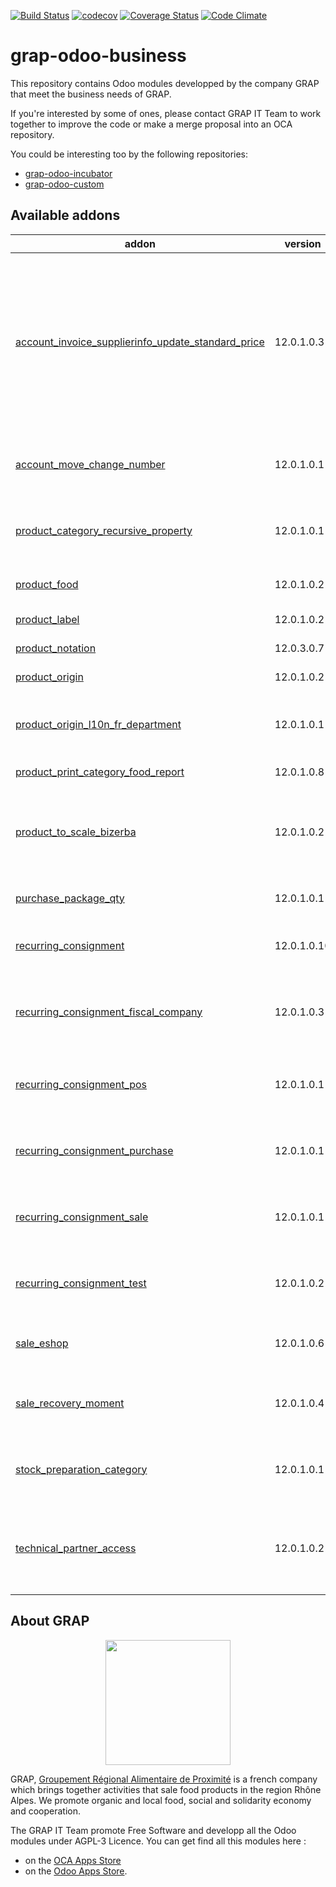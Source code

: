 [![Build Status](https://travis-ci.org/grap/grap-odoo-business.svg?branch=12.0)](https://travis-ci.org/grap/grap-odoo-business?branch=12.0)
[![codecov](https://codecov.io/gh/grap/grap-odoo-business/branch/12.0/graph/badge.svg)](https://codecov.io/gh/grap/grap-odoo-business)
[![Coverage Status](https://coveralls.io/repos/github/grap/grap-odoo-business/badge.svg?branch=12.0)](https://coveralls.io/github/grap/grap-odoo-business?branch=12.0)
[![Code Climate](https://codeclimate.com/github/grap/grap-odoo-business/badges/gpa.svg)](https://codeclimate.com/github/grap/grap-odoo-business)


# grap-odoo-business

This repository contains Odoo modules developped by the company GRAP that
meet the business needs of GRAP.

If you're interested by some of ones, please contact GRAP IT Team to work
together to improve the code or make a merge proposal into an OCA repository.

You could be interesting too by the following repositories:

* [grap-odoo-incubator](https://github.com/grap/grap-odoo-incubator)
* [grap-odoo-custom](https://github.com/grap/grap-odoo-custom)

[//]: # (addons)

Available addons
----------------
addon | version | summary
--- | --- | ---
[account_invoice_supplierinfo_update_standard_price](account_invoice_supplierinfo_update_standard_price/) | 12.0.1.0.3 | In the supplier invoice, automatically update all products whose standard price on the line is different from the product standard price
[account_move_change_number](account_move_change_number/) | 12.0.1.0.1 | Allow special user to rename account move
[product_category_recursive_property](product_category_recursive_property/) | 12.0.1.0.1 | Propagate recursively properties for product category
[product_food](product_food/) | 12.0.1.0.2 | Products - Food Informations
[product_label](product_label/) | 12.0.1.0.2 | Product Labels
[product_notation](product_notation/) | 12.0.3.0.7 | Product Notation
[product_origin](product_origin/) | 12.0.1.0.2 | Origin for Products
[product_origin_l10n_fr_department](product_origin_l10n_fr_department/) | 12.0.1.0.1 | Origin Information for Products (French Departments)
[product_print_category_food_report](product_print_category_food_report/) | 12.0.1.0.8 | Food report like pricetags
[product_to_scale_bizerba](product_to_scale_bizerba/) | 12.0.1.0.2 | Synchronize Odoo database with Retail Connect Bizerba System
[purchase_package_qty](purchase_package_qty/) | 12.0.1.0.1 | Purchase - Package Quantity
[recurring_consignment](recurring_consignment/) | 12.0.1.0.10 | Sale - Handle Recurring Consignment
[recurring_consignment_fiscal_company](recurring_consignment_fiscal_company/) | 12.0.1.0.3 | Glue module for Recurring Consignment and fiscal company modules
[recurring_consignment_pos](recurring_consignment_pos/) | 12.0.1.0.1 | Glue module for Recurring Consignment and PoS modules
[recurring_consignment_purchase](recurring_consignment_purchase/) | 12.0.1.0.1 | Glue module for Recurring Consignment and Purchase modules
[recurring_consignment_sale](recurring_consignment_sale/) | 12.0.1.0.1 | Glue module for Recurring Consignment and Sale modules
[recurring_consignment_test](recurring_consignment_test/) | 12.0.1.0.2 | Test module for Recurring_ Consignment Module
[sale_eshop](sale_eshop/) | 12.0.1.0.6 | Allow connection to Odoo eShop Project
[sale_recovery_moment](sale_recovery_moment/) | 12.0.1.0.4 | Manage Recovery Moments and Places for Sale Order
[stock_preparation_category](stock_preparation_category/) | 12.0.1.0.1 | Manage Preparation Categories for stock moves
[technical_partner_access](technical_partner_access/) | 12.0.1.0.2 | Limit the access of the partners created when creating companies and users.

[//]: # (end addons)

## About GRAP

<p align="center">
   <img src="http://www.grap.coop/wp-content/uploads/2016/11/GRAP.png" width="200"/>
</p>

GRAP, [Groupement Régional Alimentaire de Proximité](http://www.grap.coop) is a
french company which brings together activities that sale food products in the
region Rhône Alpes. We promote organic and local food, social and solidarity
economy and cooperation.

The GRAP IT Team promote Free Software and developp all the Odoo modules under
AGPL-3 Licence. You can get find all this modules here :
* on the [OCA Apps Store](https://odoo-community.org/shop?&search=GRAP)
* on the [Odoo Apps Store](https://www.odoo.com/apps/modules/browse?author=GRAP).
